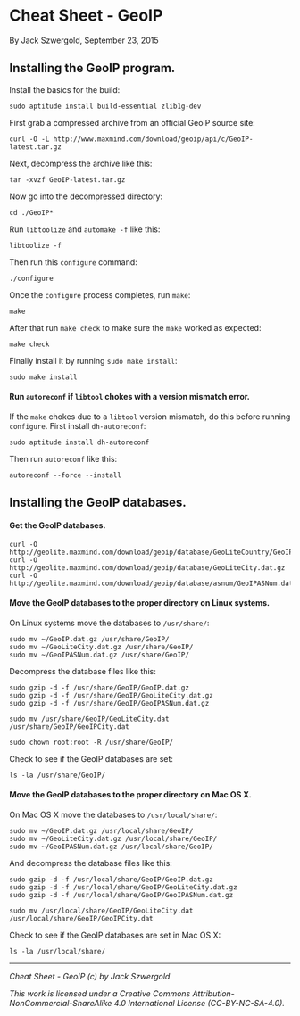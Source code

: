 # Cheat Sheet - GeoIP

By Jack Szwergold, September 23, 2015

## Installing the GeoIP program.

Install the basics for the build:

    sudo aptitude install build-essential zlib1g-dev

First grab a compressed archive from an official GeoIP source site:

	curl -O -L http://www.maxmind.com/download/geoip/api/c/GeoIP-latest.tar.gz

Next, decompress the archive like this:

	tar -xvzf GeoIP-latest.tar.gz

Now go into the decompressed directory:

	cd ./GeoIP*

Run `libtoolize` and `automake -f` like this:

	libtoolize -f

Then run this `configure` command:

	./configure

Once the `configure` process completes, run `make`:

	make

After that run `make check` to make sure the `make` worked as expected:

	make check

Finally install it by running `sudo make install`:

	sudo make install

#### Run `autoreconf` if `libtool` chokes with a version mismatch error.

If the `make` chokes due to a `libtool` version mismatch, do this before running `configure`. First install `dh-autoreconf`:

	sudo aptitude install dh-autoreconf

Then run `autoreconf` like this:

	autoreconf --force --install
	
## Installing the GeoIP databases.

#### Get the GeoIP databases.

    curl -O http://geolite.maxmind.com/download/geoip/database/GeoLiteCountry/GeoIP.dat.gz
    curl -O http://geolite.maxmind.com/download/geoip/database/GeoLiteCity.dat.gz
    curl -O http://geolite.maxmind.com/download/geoip/database/asnum/GeoIPASNum.dat.gz

#### Move the GeoIP databases to the proper directory on Linux systems.

On Linux systems move the databases to `/usr/share/`:

    sudo mv ~/GeoIP.dat.gz /usr/share/GeoIP/
    sudo mv ~/GeoLiteCity.dat.gz /usr/share/GeoIP/
    sudo mv ~/GeoIPASNum.dat.gz /usr/share/GeoIP/

Decompress the database files like this:

    sudo gzip -d -f /usr/share/GeoIP/GeoIP.dat.gz
    sudo gzip -d -f /usr/share/GeoIP/GeoLiteCity.dat.gz
    sudo gzip -d -f /usr/share/GeoIP/GeoIPASNum.dat.gz

    sudo mv /usr/share/GeoIP/GeoLiteCity.dat /usr/share/GeoIP/GeoIPCity.dat

    sudo chown root:root -R /usr/share/GeoIP/

Check to see if the GeoIP databases are set:

    ls -la /usr/share/GeoIP/

#### Move the GeoIP databases to the proper directory on Mac OS X.

On Mac OS X move the databases to `/usr/local/share/`:

    sudo mv ~/GeoIP.dat.gz /usr/local/share/GeoIP/
    sudo mv ~/GeoLiteCity.dat.gz /usr/local/share/GeoIP/
    sudo mv ~/GeoIPASNum.dat.gz /usr/local/share/GeoIP/

And decompress the database files like this:

    sudo gzip -d -f /usr/local/share/GeoIP/GeoIP.dat.gz
    sudo gzip -d -f /usr/local/share/GeoIP/GeoLiteCity.dat.gz
    sudo gzip -d -f /usr/local/share/GeoIP/GeoIPASNum.dat.gz

    sudo mv /usr/local/share/GeoIP/GeoLiteCity.dat /usr/local/share/GeoIP/GeoIPCity.dat

Check to see if the GeoIP databases are set in Mac OS X:

    ls -la /usr/local/share/

***

*Cheat Sheet - GeoIP (c) by Jack Szwergold*

*This work is licensed under a Creative Commons Attribution-NonCommercial-ShareAlike 4.0 International License (CC-BY-NC-SA-4.0).*
